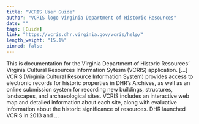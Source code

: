 ```yaml
---
title: "VCRIS User Guide"
author: "VCRIS logo Virginia Department of Historic Resources"
date: ""
tags: [Guide]
link: "https://vcris.dhr.virginia.gov/vcris/help/"
length_weight: "15.1%"
pinned: false
---
```


This is documentation for the Virginia Department of Historic Resources’ Virginia Cultural Resources Information Sytesm (VCRIS) application. [...] VCRIS (Virginia Cultural Resource Information System) provides access to electronic records for historic properties in DHR’s Archives, as well as an online submission system for recording new buildings, structures, landscapes, and archaeological sites. VCRIS includes an interactive web map and detailed information about each site, along with evaluative information about the historic significance of resources. DHR launched VCRIS in 2013 and ...
